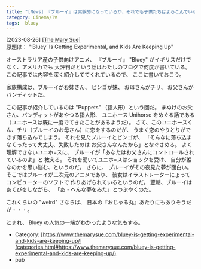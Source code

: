 ```yaml
---
title: "[News] 『ブルーイ』は実験的になっているが、それでも子供たちはよろこんでいる ---まぬけなお父さん（バンディット）が最高！"
category: Cinema/TV
tags:  bluey
---
```


[2023-08-26] [[The Mary Sue]](https://www.themarysue.com/bluey-is-getting-experimental-and-kids-are-keeping-up/)  
 原題は：
"‘Bluey’ Is Getting Experimental, and Kids Are Keeping Up"

 オーストラリア産の子供向けアニメ、
『ブルーイ』 "Bluey" がイギリスだけでなく、アメリカでも
大評判だという話はわたしのブログで何度か書いている。
この記事では内容を深く紹介しててくれているので、
ここに書いておこう。

 家族構成は、ブルーイがお姉さん、
ビンゴが妹、
お母さんがチリ、
お父さんがバンディットだ。

 この記事が紹介しているのは
"Puppets" （指人形）という回だ。
まぬけのお父さん、バンディットがあやつる指人形、
ユニホース Unihorse をめぐる話である
（ユニホースは既に一度でてきたことがあるようだ）。
さて、このユニホースくん、チリ（ブルーイのお母さん）に恋をするのだが、
うまく恋のやりとりができず落ち込んでしまう。
それを見たブルーイとビンゴが、
「そんなに落ち込まなくったって大丈夫、失敗したのは
お父さんなんだから」となぐさめる。
よく理解できないユニホ=スに、
ブルーイが「あなたはお父さんにコントロールされているのよ」と
教える。
それを聞いてユニホ=スはショックを受け、
自分が誰なのかを思い悩む、というのだ。
さらに、
ブルーイがその夜見た夢が面白い。
そこではブルーイが二次元のアニメであり、
彼女はイラストレーターにょってコンピューターのソフトで
作りあげられているというのだ。
翌朝、ブルーイはあくびをしながら、
「あ・へんな夢をみた」とつぶやくのだ。

 これくらいの "weird" さならば、
日本の『おじゃる丸』あたりにもありそうだが・・・。

 とまれ、
Bluey の人気の一端がわかったような気もする。

- Category: [https://www.themarysue.com/bluey-is-getting-experimental-and-kids-are-keeping-up/](categories.html#https://www.themarysue.com/bluey-is-getting-experimental-and-kids-are-keeping-up/)
- pub


